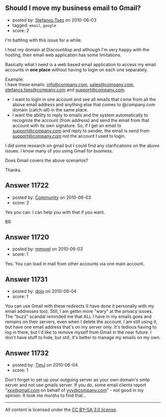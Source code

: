 ## Should I move my business email to Gmail?

- posted by: [Stefanos Tses](https://stackexchange.com/users/-1/3178-stefanos-tses) on 2010-06-03
- tagged: `email`, `google`
- score: 2

I'm battling with this issue for a while.

I host my domain at DiscountAsp and although I'm very happy with the hosting, their email web application has some limitations.

Basically what I need is a web based email application to access my email accounts in <b>one place</b> without having to login on each one separately. 

Example:  
I have these emails: info@company.com, sales@company.com, stefanos.tses@company.com and support@company.com.

 + I want to login in one account and see all emails that come from all the above email address and anything else that comes to @company.com domain (catch-all) in the same place.  
 + I want the ability to reply to emails and the system automatically to recognize the account (from address) and send the email from that account with its own signature.
So, if I get an email to support@company.com and reply to sender, the email is send from support@company.com not the account I used to login.

I did some research on gmail but I could find any clarifications on the above issues.
I know many of you using Gmail for business. 

Does Gmail covers the above scenarios?

Thanks.


## Answer 11722

- posted by: [Community](https://stackexchange.com/users/-1/-1-community) on 2010-06-03
- score: 2

Yes you can. I can help you with that if you want.

BR


## Answer 11720

- posted by: [mmorel](https://stackexchange.com/users/-1/2769-mmorel) on 2010-06-03
- score: 1

Yes. You can load in mail from other accounts via one main account.


## Answer 11731

- posted by: [dojo](https://stackexchange.com/users/-1/3581-dojo) on 2010-06-04
- score: 1

You can use Gmail with these redirects (I have done it personally with my email addresses too). Still, I am gettin more "wary" at the privacy issues. The "buzz" scandal reminded me that ALL I have in my emails goes and remains on their servers, even when I delete the account. I am still using it, but have one email address that's on my server only. It's tedious having to log in there, but I'd like to remove myself from Gmail in the near future. I don't have stuff to hide, but still, it's better to manage my emails on my own.


## Answer 11732

- posted by: [TimJ](https://stackexchange.com/users/-1/1172-timj) on 2010-06-04
- score: 1

Don't forget to set up your outgoing server as your own domain's smtp server and not use gmails server.  If you do, some email clients report "xxx@gmail.com on behalf of yyy@company.com"  - not good in my opinion.  It took me months to find that...




---

All content is licensed under the [CC BY-SA 3.0 license](https://creativecommons.org/licenses/by-sa/3.0/).
